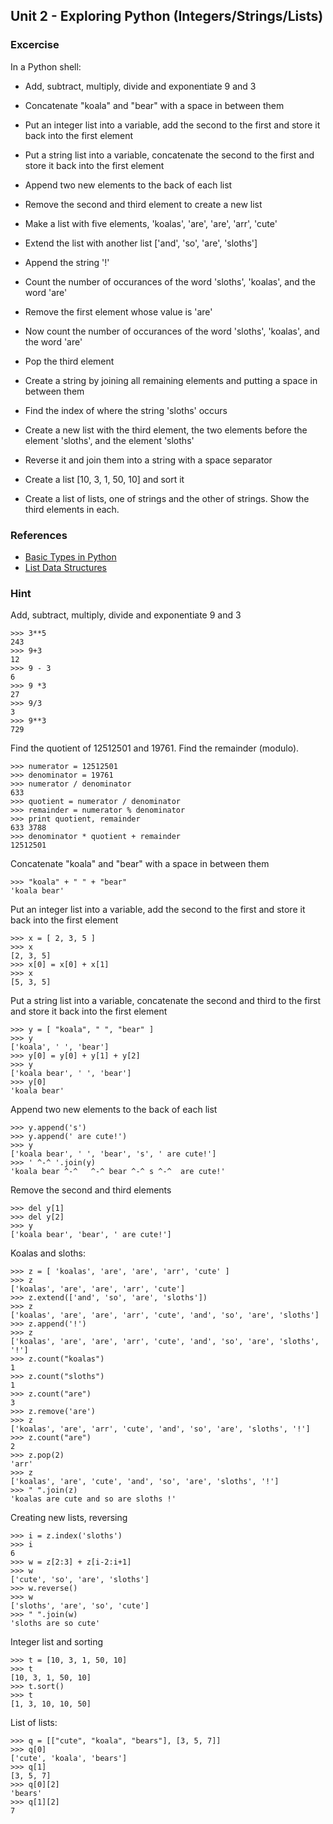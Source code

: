 Unit 2 - Exploring Python (Integers/Strings/Lists)
---

### **Excercise**

In a Python shell:

* Add, subtract, multiply, divide and exponentiate 9 and 3
* Concatenate "koala" and "bear" with a space in between them
* Put an integer list into a variable, add the second to the first and store it back into the first element
* Put a string list into a variable, concatenate the second to the first and store it back into the first element
* Append two new elements to the back of each list
* Remove the second and third element to create a new list

* Make a list with five elements, 'koalas', 'are', 'are', 'arr', 'cute'
* Extend the list with another list ['and', 'so', 'are', 'sloths']
* Append the string '!'
* Count the number of occurances of the word 'sloths', 'koalas', and the word 'are'
* Remove the first element whose value is 'are'
* Now count the number of occurances of the word 'sloths', 'koalas', and the word 'are'
* Pop the third element
* Create a string by joining all remaining elements and putting a space in between them

* Find the index of where the string 'sloths' occurs
* Create a new list with the third element, the two elements before the element 'sloths', and the element 'sloths'
* Reverse it and join them into a string with a space separator

* Create a list [10, 3, 1, 50, 10] and sort it

* Create a list of lists, one of strings and the other of strings.  Show the third elements in each.

### References

* [Basic Types in Python](https://docs.python.org/3.3/tutorial/introduction.html)
* [List Data Structures](https://docs.python.org/2/tutorial/datastructures.html)


### **Hint**

Add, subtract, multiply, divide and exponentiate 9 and 3

    >>> 3**5
    243
    >>> 9+3
    12
    >>> 9 - 3
    6
    >>> 9 *3
    27
    >>> 9/3
    3
    >>> 9**3
    729

Find the quotient of 12512501 and 19761.  Find the remainder (modulo).

    >>> numerator = 12512501
    >>> denominator = 19761
    >>> numerator / denominator
    633
    >>> quotient = numerator / denominator
    >>> remainder = numerator % denominator
    >>> print quotient, remainder
    633 3788
    >>> denominator * quotient + remainder
    12512501


Concatenate "koala" and "bear" with a space in between them

    >>> "koala" + " " + "bear"
    'koala bear'

Put an integer list into a variable, add the second to the first and store it back into the first element

    >>> x = [ 2, 3, 5 ]
    >>> x
    [2, 3, 5]
    >>> x[0] = x[0] + x[1]
    >>> x
    [5, 3, 5]

Put a string list into a variable, concatenate the second and third to the first and store it back into the first element

    >>> y = [ "koala", " ", "bear" ]
    >>> y
    ['koala', ' ', 'bear']
    >>> y[0] = y[0] + y[1] + y[2]
    >>> y
    ['koala bear', ' ', 'bear']
    >>> y[0]
    'koala bear'


Append two new elements to the back of each list

    >>> y.append('s')
    >>> y.append(' are cute!')
    >>> y
    ['koala bear', ' ', 'bear', 's', ' are cute!']
    >>> ' ^-^ '.join(y)
    'koala bear ^-^   ^-^ bear ^-^ s ^-^  are cute!'


Remove the second and third elements

    >>> del y[1]
    >>> del y[2]
    >>> y
    ['koala bear', 'bear', ' are cute!']


Koalas and sloths:

    >>> z = [ 'koalas', 'are', 'are', 'arr', 'cute' ]
    >>> z
    ['koalas', 'are', 'are', 'arr', 'cute']
    >>> z.extend(['and', 'so', 'are', 'sloths'])
    >>> z
    ['koalas', 'are', 'are', 'arr', 'cute', 'and', 'so', 'are', 'sloths']
    >>> z.append('!')
    >>> z
    ['koalas', 'are', 'are', 'arr', 'cute', 'and', 'so', 'are', 'sloths', '!']
    >>> z.count("koalas")
    1
    >>> z.count("sloths")
    1
    >>> z.count("are")
    3
    >>> z.remove('are')
    >>> z
    ['koalas', 'are', 'arr', 'cute', 'and', 'so', 'are', 'sloths', '!']
    >>> z.count("are")
    2
    >>> z.pop(2)
    'arr'
    >>> z
    ['koalas', 'are', 'cute', 'and', 'so', 'are', 'sloths', '!']
    >>> " ".join(z)
    'koalas are cute and so are sloths !'


Creating new lists, reversing

    >>> i = z.index('sloths')
    >>> i
    6
    >>> w = z[2:3] + z[i-2:i+1]
    >>> w
    ['cute', 'so', 'are', 'sloths']
    >>> w.reverse()
    >>> w
    ['sloths', 'are', 'so', 'cute']
    >>> " ".join(w)
    'sloths are so cute'


Integer list and sorting

    >>> t = [10, 3, 1, 50, 10]
    >>> t
    [10, 3, 1, 50, 10]
    >>> t.sort()
    >>> t
    [1, 3, 10, 10, 50]


List of lists:

    >>> q = [["cute", "koala", "bears"], [3, 5, 7]]
    >>> q[0]
    ['cute', 'koala', 'bears']
    >>> q[1]
    [3, 5, 7]
    >>> q[0][2]
    'bears'
    >>> q[1][2]
    7


